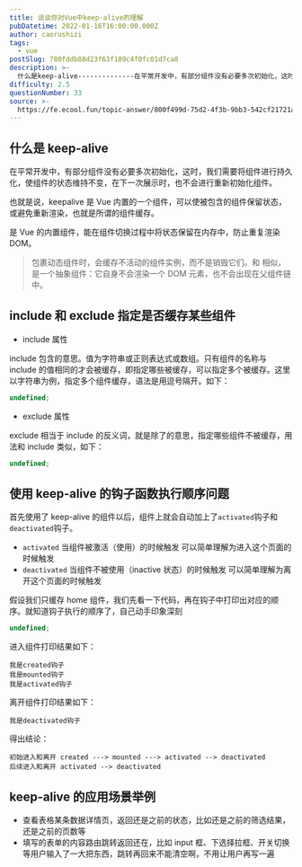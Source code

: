 ```yaml
---
title: 谈谈你对Vue中keep-alive的理解
pubDatetime: 2022-01-16T16:00:00.000Z
author: caorushizi
tags:
  - vue
postSlug: 780fddb88d23f63f189c4f0fc01d7ca8
description: >-
  什么是keep-alive--------------在平常开发中，有部分组件没有必要多次初始化，这时，我们需要将组件进行持久化，使组件的状态维持不变，在下一次展示时，也不会进行重新初始化组件。也就是
difficulty: 2.5
questionNumber: 33
source: >-
  https://fe.ecool.fun/topic-answer/800f499d-75d2-4f3b-9bb3-542cf21721a5?orderBy=updateTime&order=desc&tagId=14
---
```


## 什么是 keep-alive

在平常开发中，有部分组件没有必要多次初始化，这时，我们需要将组件进行持久化，使组件的状态维持不变，在下一次展示时，也不会进行重新初始化组件。

也就是说，keepalive 是 Vue 内置的一个组件，可以使被包含的组件保留状态，或避免重新渲染，也就是所谓的组件缓存。

<keep-alive>是 Vue 的内置组件，能在组件切换过程中将状态保留在内存中，防止重复渲染 DOM。

> <keep-alive> 包裹动态组件时，会缓存不活动的组件实例，而不是销毁它们。和 <transition> 相似，<keep-alive> 是一个抽象组件：它自身不会渲染一个 DOM 元素，也不会出现在父组件链中。

## include 和 exclude 指定是否缓存某些组件

- include 属性

include 包含的意思。值为字符串或正则表达式或数组。只有组件的名称与 include 的值相同的才会被缓存，即指定哪些被缓存，可以指定多个被缓存。这里以字符串为例，指定多个组件缓存，语法是用逗号隔开。如下：

```typescript
undefined;
```

- exclude 属性

exclude 相当于 include 的反义词，就是除了的意思，指定哪些组件不被缓存，用法和 include 类似，如下：

```typescript
undefined;
```

## 使用 keep-alive 的钩子函数执行顺序问题

首先使用了 keep-alive 的组件以后，组件上就会自动加上了`activated`钩子和`deactivated`钩子。

- `activated` 当组件被激活（使用）的时候触发 可以简单理解为进入这个页面的时候触发
- `deactivated` 当组件不被使用（inactive 状态）的时候触发 可以简单理解为离开这个页面的时候触发

假设我们只缓存 home 组件，我们先看一下代码，再在钩子中打印出对应的顺序。就知道钩子执行的顺序了，自己动手印象深刻

```typescript
undefined;
```

进入组件打印结果如下：

    我是created钩子
    我是mounted钩子
    我是activated钩子

离开组件打印结果如下：

    我是deactivated钩子

得出结论：

    初始进入和离开 created ---> mounted ---> activated --> deactivated
    后续进入和离开 activated --> deactivated

## keep-alive 的应用场景举例

- 查看表格某条数据详情页，返回还是之前的状态，比如还是之前的筛选结果，还是之前的页数等
- 填写的表单的内容路由跳转返回还在，比如 input 框、下选择拉框、开关切换等用户输入了一大把东西，跳转再回来不能清空啊，不用让用户再写一遍
